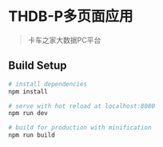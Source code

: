 # THDB-P多页面应用
> 卡车之家大数据PC平台

## Build Setup

``` bash
# install dependencies
npm install

# serve with hot reload at localhost:8080
npm run dev

# build for production with minification
npm run build
```
